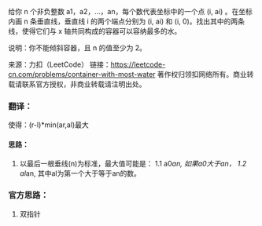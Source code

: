 给你 n 个非负整数 a1，a2，...，an，每个数代表坐标中的一个点 (i, ai) 。在坐标内画 n 条垂直线，垂直线 i 的两个端点分别为 (i, ai) 和 (i, 0)。找出其中的两条线，使得它们与 x 轴共同构成的容器可以容纳最多的水。

说明：你不能倾斜容器，且 n 的值至少为 2。

来源：力扣（LeetCode）
链接：https://leetcode-cn.com/problems/container-with-most-water
著作权归领扣网络所有。商业转载请联系官方授权，非商业转载请注明出处。

### 翻译：
使得：(r-l)*min(ar,al)最大

#### 思路：
1. 以最后一根垂线(n)为标准，最大值可能是： 
    1.1 a0*an, 如果a0大于an，
    1.2 al*an, 其中al为第一个大于等于an的数。


### 官方思路：
1. 双指针
